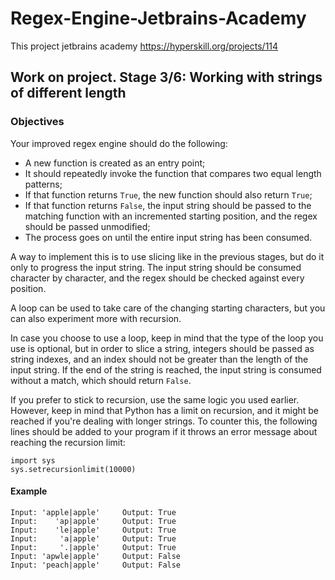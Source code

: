# Regex-Engine-Jetbrains-Academy
This project jetbrains academy https://hyperskill.org/projects/114

## Work on project. Stage 3/6: Working with strings of different length
### Objectives

Your improved regex engine should do the following:

- A new function is created as an entry point;
- It should repeatedly invoke the function that compares two equal length patterns;
- If that function returns ```True```, the new function should also return ```True```;
- If that function returns ```False```, the input string should be passed to the matching function with an incremented starting position, and the regex should be passed unmodified;
- The process goes on until the entire input string has been consumed.

A way to implement this is to use slicing like in the previous stages, but do it only to progress the input string.
The input string should be consumed character by character, and the regex should be checked against every position.

A loop can be used to take care of the changing starting characters, but you can also experiment more with recursion.

In case you choose to use a loop, keep in mind that the type of the loop you use is optional,
but in order to slice a string, integers should be passed as string indexes, and an index should not
be greater than the length of the input string. If the end of the string is reached, the input string
is consumed without a match, which should return ```False```.

If you prefer to stick to recursion, use the same logic you used earlier. However, keep in
mind that Python has a limit on recursion, and it might be reached if you're dealing with longer strings.
To counter this, the following lines should be added to your program if it throws an error message
about reaching the recursion limit:

```shell
import sys
sys.setrecursionlimit(10000)
```

#### Example
```shell
Input: 'apple|apple'     Output: True
Input:    'ap|apple'     Output: True
Input:    'le|apple'     Output: True
Input:     'a|apple'     Output: True
Input:     '.|apple'     Output: True
Input: 'apwle|apple'     Output: False
Input: 'peach|apple'     Output: False
```
